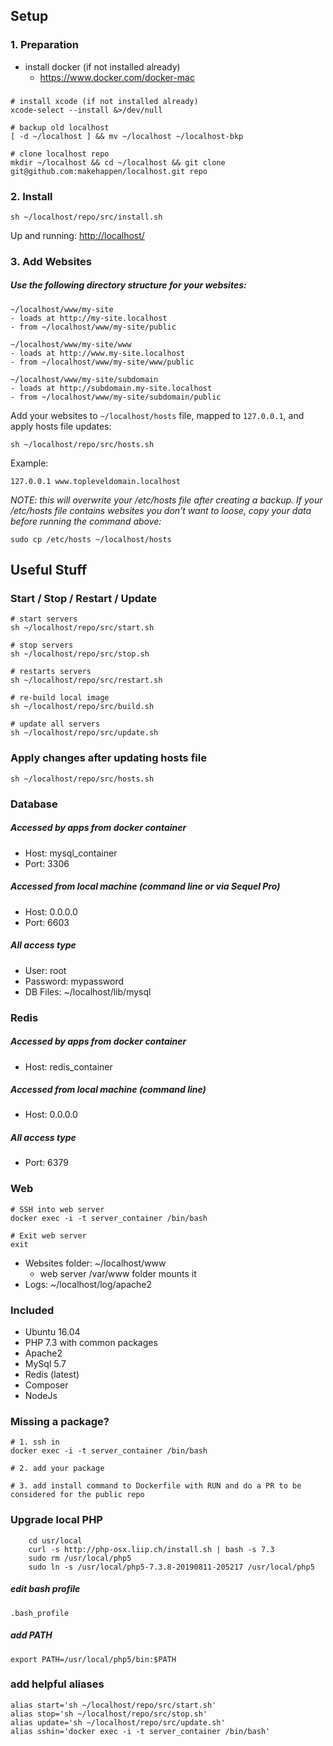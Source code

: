 ## Setup

### 1. Preparation
  * install docker (if not installed already)
    - https://www.docker.com/docker-mac
###
    # install xcode (if not installed already)
    xcode-select --install &>/dev/null
     
    # backup old localhost
    [ -d ~/localhost ] && mv ~/localhost ~/localhost-bkp
     
    # clone localhost repo
    mkdir ~/localhost && cd ~/localhost && git clone git@github.com:makehappen/localhost.git repo

### 2. Install
    sh ~/localhost/repo/src/install.sh

Up and running: [http://localhost/](http://localhost/)

### 3. Add Websites

##### Use the following directory structure for your websites:
  
    ~/localhost/www/my-site
    - loads at http://my-site.localhost
    - from ~/localhost/www/my-site/public
    
    ~/localhost/www/my-site/www
    - loads at http://www.my-site.localhost
    - from ~/localhost/www/my-site/www/public
    
    ~/localhost/www/my-site/subdomain
    - loads at http://subdomain.my-site.localhost
    - from ~/localhost/www/my-site/subdomain/public
    
Add your websites to `~/localhost/hosts` file, mapped to `127.0.0.1`, and apply hosts file updates:
        
    sh ~/localhost/repo/src/hosts.sh

Example:

    127.0.0.1 www.topleveldomain.localhost

_NOTE: this will overwrite your /etc/hosts file after creating a backup.
If your /etc/hosts file contains websites you don't want to loose, copy your data before running the command above:_

	sudo cp /etc/hosts ~/localhost/hosts

## Useful Stuff

### Start / Stop / Restart / Update
    # start servers
    sh ~/localhost/repo/src/start.sh
    
    # stop servers
    sh ~/localhost/repo/src/stop.sh
    
    # restarts servers
    sh ~/localhost/repo/src/restart.sh
    
    # re-build local image
    sh ~/localhost/repo/src/build.sh

    # update all servers
    sh ~/localhost/repo/src/update.sh

### Apply changes after updating hosts file
    sh ~/localhost/repo/src/hosts.sh

### Database
##### Accessed by apps from docker container
  * Host: mysql_container
  * Port: 3306
  
##### Accessed from local machine (command line or via Sequel Pro)
  * Host: 0.0.0.0
  * Port: 6603
  
##### All access type  
  * User: root
  * Password: mypassword
  * DB Files: ~/localhost/lib/mysql

### Redis
##### Accessed by apps from docker container
  * Host: redis_container
  
##### Accessed from local machine (command line)
  * Host: 0.0.0.0

##### All access type
  * Port: 6379

### Web
    # SSH into web server
    docker exec -i -t server_container /bin/bash

    # Exit web server
    exit
    
  * Websites folder: ~/localhost/www
    * web server /var/www folder mounts it
  * Logs: ~/localhost/log/apache2
    
### Included

  * Ubuntu 16.04
  * PHP 7.3 with common packages
  * Apache2
  * MySql 5.7
  * Redis (latest)
  * Composer
  * NodeJs

### Missing a package?
    # 1. ssh in
    docker exec -i -t server_container /bin/bash
    
    # 2. add your package

    # 3. add install command to Dockerfile with RUN and do a PR to be considered for the public repo
    
### Upgrade local PHP        
        cd usr/local
        curl -s http://php-osx.liip.ch/install.sh | bash -s 7.3
        sudo rm /usr/local/php5
        sudo ln -s /usr/local/php5-7.3.8-20190811-205217 /usr/local/php5

##### edit bash profile
    .bash_profile

##### add PATH
    export PATH=/usr/local/php5/bin:$PATH

### add helpful aliases
    alias start='sh ~/localhost/repo/src/start.sh'
    alias stop='sh ~/localhost/repo/src/stop.sh'
    alias update='sh ~/localhost/repo/src/update.sh'
    alias sshin='docker exec -i -t server_container /bin/bash'
